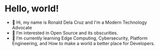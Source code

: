 # Hello, world!

- 👋 Hi, my name is Ronald Dela Cruz and I'm a Modern Technology Advocate 
- 👀 I’m interested in Open Source and its obscurities.
- 🌱 I’m currently learning Edge Computing, Cybersecurity, Platform Engineering, and How to make a world a better place for Developers.



<!---
rcdelacruz/rcdelacruz is a ✨ special ✨ repository because its `README.md` (this file) appears on your GitHub profile.
You can click the Preview link to take a look at your changes.
--->
